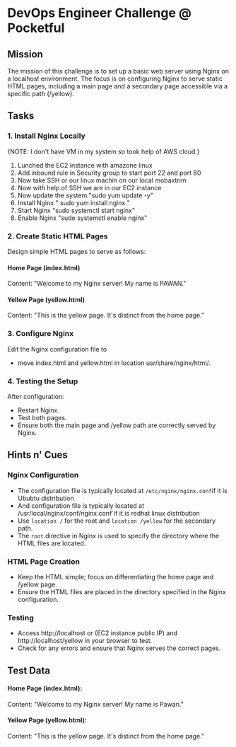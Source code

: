 # DevOps Engineer Challenge @ Pocketful

## Mission

The mission of this challenge is to set up a basic web server using Nginx on a localhost environment. The focus is on configuring Nginx to serve static HTML pages, including a main page and a secondary page accessible via a specific path (/yellow).

## Tasks

### 1. Install Nginx Locally
{NOTE: I don't have VM in my system so took help of AWS cloud }

1. Lunched the EC2 instance with amazone linux
2. Add inbound rule in Security group to start port 22 and port 80
3. Now take SSH or our linux machin on our local mobaxtrim
4. Now with help of SSH we are in our EC2 instance
5. Now update the system "sudo yum update -y"
6. Install Nginx " sudo yum install nginx "
7. Start Nginx "sudo systemctl start nginx"
8. Enable Nginx "sudo systemctl enable nginx"

### 2. Create Static HTML Pages

Design simple HTML pages to serve as follows:

#### Home Page (index.html)

Content: "Welcome to my Nginx server! My name is PAWAN."

#### Yellow Page (yellow.html)

Content: "This is the yellow page. It's distinct from the home page."

### 3. Configure Nginx

Edit the Nginx configuration file to

- move index.html and yellow.html in location usr/share/nginx/html/.

### 4. Testing the Setup

After configuration:

- Restart Nginx.
- Test both pages.
- Ensure both the main page and /yellow path are correctly served by Nginx.

## Hints n' Cues

### Nginx Configuration

- The configuration file is typically located at `/etc/nginx/nginx.conf`if it is Ububtu distribution
- And configuration file is typically located at /usr/local/nginx/conf/nginx.conf`if it is redhat linux distribution
- Use `location /` for the root and `location /yellow` for the secondary path.
- The `root` directive in Nginx is used to specify the directory where the HTML files are located.

### HTML Page Creation

- Keep the HTML simple; focus on differentiating the home page and /yellow page.
- Ensure the HTML files are placed in the directory specified in the Nginx configuration.

### Testing

- Access http://localhost or (EC2 instance public IP) and http://localhost/yellow in your browser to test.
- Check for any errors and ensure that Nginx serves the correct pages.

## Test Data

#### Home Page (index.html):

Content: "Welcome to my Nginx server! My name is Pawan."

#### Yellow Page (yellow.html):

Content: "This is the yellow page. It's distinct from the home page."

